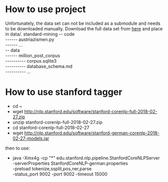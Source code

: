# How to use project
Unfortunately, the data set can not be included as a submodule and needs to be downloaded manually.
Download the full data set from [here](https://ofai.github.io/million-post-corpus/) and place in data/.
standard-mining
-- code  
------ austriazismen.py  
------ ...  
-- data  
------ million_post_corpus  
---------- corpus.sqlite3  
---------- database_schema.md  
---------- ...  

# How to use stanford tagger
- cd ~
- wget http://nlp.stanford.edu/software/stanford-corenlp-full-2018-02-27.zip
- unzip stanford-corenlp-full-2018-02-27.zip
- cd stanford-corenlp-full-2018-02-27
- wget http://nlp.stanford.edu/software/stanford-german-corenlp-2018-02-27-models.jar

then to use: 
- java -Xmx4g -cp "*" edu.stanford.nlp.pipeline.StanfordCoreNLPServer \
-serverProperties StanfordCoreNLP-german.properties \
-preload tokenize,ssplit,pos,ner,parse \
-status_port 9002  -port 9002 -timeout 15000